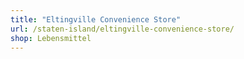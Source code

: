 ```yaml
---
title: "Eltingville Convenience Store"
url: /staten-island/eltingville-convenience-store/
shop: Lebensmittel
---
```

